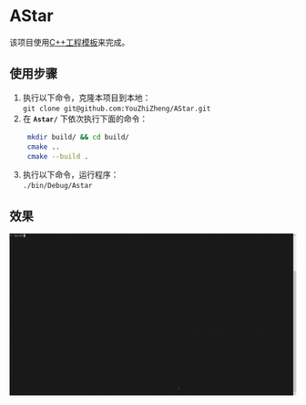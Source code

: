 # AStar

该项目使用[C++工程模板](https://github.com/filipdutescu/modern-cpp-template.git)来完成。

## 使用步骤

1. 执行以下命令，克隆本项目到本地：  
   `git clone git@github.com:YouZhiZheng/AStar.git`
2. 在 **`Astar/`** 下依次执行下面的命令：  
   ```bash
    mkdir build/ && cd build/
    cmake ..
    cmake --build .
   ```
3. 执行以下命令，运行程序：  
   `./bin/Debug/Astar`

## 效果

![效果](./findpath.gif)